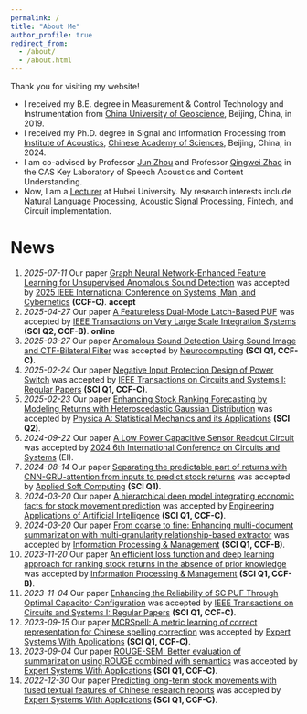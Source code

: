 ```yaml
---
permalink: /
title: "About Me"
author_profile: true
redirect_from:
  - /about/
  - /about.html
---
```


Thank you for visiting my website!

- I received my B.E. degree in Measurement & Control Technology and Instrumentation from [China University of Geoscience](https://www.cugb.edu.cn/), Beijing, China, in 2019.
- I received my Ph.D. degree in Signal and Information Processing from [Institute of Acoustics](http://www.ioa.ac.cn/), [Chinese Academy of Sciences](https://www.cas.cn/), Beijing, China, in 2024. 
- I am co-advised by Professor [Jun Zhou](https://people.ucas.ac.cn/~0073826) and Professor [Qingwei Zhao](https://people.ucas.ac.cn/~0000303) in the CAS Key Laboratory of Speech Acoustics and Content Understanding. 
- Now, I am a [Lecturer](https://sme.hubu.edu.cn/info/1252/1672.htm) at Hubei University. My research interests include [Natural Language Processing](https://en.wikipedia.org/wiki/Natural_language_processing), [Acoustic Signal Processing](https://en.wikipedia.org/wiki/Audio_signal_processing), [Fintech](https://en.wikipedia.org/wiki/Fintech), and Circuit implementation.


News
======
1. *2025-07-11* Our paper [Graph Neural Network-Enhanced Feature Learning for Unsupervised Anomalous Sound Detection]() was accepted by [2025 IEEE International Conference on Systems, Man, and Cybernetics](https://www.ieeesmc2025.org/) **(CCF-C)**. **accept**
1. *2025-04-27* Our paper [A Featureless Dual-Mode Latch-Based PUF](https://ieeexplore.ieee.org/document/11007641/) was accepted by [IEEE Transactions on Very Large Scale Integration Systems](https://mc.manuscriptcentral.com/tvlsi-ieee) **(SCI Q2, CCF-B)**. **online**
1. *2025-03-27* Our paper [Anomalous Sound Detection Using Sound Image and CTF-Bilateral Filter](https://www.sciencedirect.com/science/article/abs/pii/S0925231225008239) was accepted by [Neurocomputing](https://www.sciencedirect.com/journal/neurocomputing) **(SCI Q1, CCF-C)**.
1. *2025-02-24* Our paper [Negative Input Protection Design of Power Switch](https://ieeexplore.ieee.org/document/10918866) was accepted by [IEEE Transactions on Circuits and Systems I: Regular Papers](https://ieeexplore.ieee.org/xpl/RecentIssue.jsp?punumber=8919) **(SCI Q1, CCF-C)**.
1. *2025-02-23* Our paper [Enhancing Stock Ranking Forecasting by Modeling Returns with Heteroscedastic Gaussian Distribution](https://doi.org/10.1016/j.physa.2025.130442) was accepted by [Physica A: Statistical Mechanics and its Applications](https://www.sciencedirect.com/journal/physica-a-statistical-mechanics-and-its-applications) **(SCI Q2)**.
1. *2024-09-22* Our paper [A Low Power Capacitive Sensor Readout Circuit](https://ieeexplore.ieee.org/document/10846711) was accepted by [2024 6th International Conference on Circuits and Systems](https://ieeexplore.ieee.org/xpl/conhome/10845916/proceeding) (EI).
1. *2024-08-14* Our paper [Separating the predictable part of returns with CNN-GRU-attention from inputs to predict stock returns](https://doi.org/10.1016/j.asoc.2024.112116) was accepted by [Applied Soft Computing](https://www.sciencedirect.com/journal/applied-soft-computing) **(SCI Q1)**.
1. *2024-03-20* Our paper [
A hierarchical deep model integrating economic facts for stock movement prediction](https://doi.org/10.1016/j.engappai.2024.108320) was accepted by [Engineering Applications of Artificial Intelligence](https://www.sciencedirect.com/journal/engineering-applications-of-artificial-intelligence) **(SCI Q1, CCF-C)**.
1. *2024-03-20* Our paper [From coarse to fine: Enhancing multi-document summarization with multi-granularity relationship-based extractor](https://doi.org/10.1016/j.ipm.2024.103696) was accepted by [Information Processing & Management](https://www.sciencedirect.com/journal/information-processing-and-management) **(SCI Q1, CCF-B)**.
1. *2023-11-20* Our paper [An efficient loss function and deep learning approach for ranking stock returns in the absence of prior knowledge](https://www.sciencedirect.com/science/article/pii/S0306457323003163) was accepted by [Information Processing & Management](https://www.sciencedirect.com/journal/information-processing-and-management) **(SCI Q1, CCF-B)**.
1. *2023-11-04* Our paper [Enhancing the Reliability of SC PUF Through Optimal Capacitor Configuration](https://ieeexplore.ieee.org/document/10308533) was accepted by [IEEE Transactions on Circuits and Systems I: Regular Papers](https://ieeexplore.ieee.org/xpl/RecentIssue.jsp?punumber=8919) **(SCI Q1, CCF-C)**.
1. *2023-09-15* Our paper [MCRSpell: A metric learning of correct representation for Chinese spelling correction](https://www.sciencedirect.com/science/article/pii/S0957417423020158) was accepted by [Expert Systems With Applications](https://www.sciencedirect.com/journal/expert-systems-with-applications) **(SCI Q1, CCF-C)**.
1. *2023-09-04* Our paper [ROUGE-SEM: Better evaluation of summarization using ROUGE combined with semantics](https://www.sciencedirect.com/science/article/abs/pii/S0957417423018663) was accepted by [Expert Systems With Applications](https://www.sciencedirect.com/journal/expert-systems-with-applications) **(SCI Q1, CCF-C)**.
1. *2022-12-30* Our paper [Predicting long-term stock movements with fused textual features of Chinese research reports](https://www.sciencedirect.com/science/article/abs/pii/S0957417422014427) was accepted by [Expert Systems With Applications](https://www.sciencedirect.com/journal/expert-systems-with-applications) **(SCI Q1, CCF-C)**.
